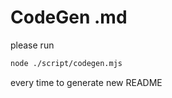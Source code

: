 # CodeGen .md

please run

```bash
node ./script/codegen.mjs
```

every time to generate new README
